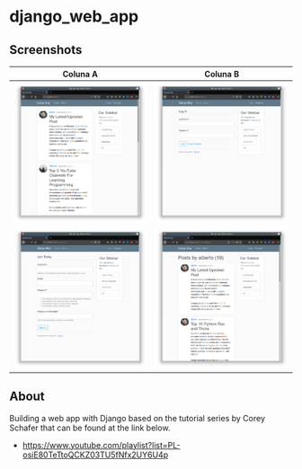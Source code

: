 # django_web_app

## Screenshots

| Coluna A                        | Coluna B                     |
|---------------------------------|------------------------------|
| ![Home](screenshots/01.png)     | ![Login](screenshots/02.png) |
| ![Register](screenshots/03.png) | ![User](screenshots/04.png)  |

## About

Building a web app with Django based on the tutorial series by  Corey Schafer that can be found at the link below.

- <https://www.youtube.com/playlist?list=PL-osiE80TeTtoQCKZ03TU5fNfx2UY6U4p>
